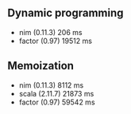 Dynamic programming
-------------------

* nim (0.11.3) 206 ms
* factor (0.97) 19512 ms

Memoization
-----------

* nim (0.11.3) 8112 ms
* scala (2.11.7) 21873 ms
* factor (0.97) 59542 ms